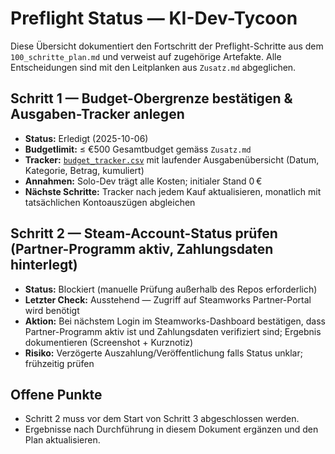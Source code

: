 # Preflight Status — KI-Dev-Tycoon

Diese Übersicht dokumentiert den Fortschritt der Preflight-Schritte aus dem `100_schritte_plan.md` und verweist auf zugehörige Artefakte. Alle Entscheidungen sind mit den Leitplanken aus `Zusatz.md` abgeglichen.

## Schritt 1 — Budget-Obergrenze bestätigen & Ausgaben-Tracker anlegen
- **Status:** Erledigt (2025-10-06)
- **Budgetlimit:** ≤ €500 Gesamtbudget gemäss `Zusatz.md`
- **Tracker:** [`budget_tracker.csv`](./budget_tracker.csv) mit laufender Ausgabenübersicht (Datum, Kategorie, Betrag, kumuliert)
- **Annahmen:** Solo-Dev trägt alle Kosten; initialer Stand 0 €
- **Nächste Schritte:** Tracker nach jedem Kauf aktualisieren, monatlich mit tatsächlichen Kontoauszügen abgleichen

## Schritt 2 — Steam-Account-Status prüfen (Partner-Programm aktiv, Zahlungsdaten hinterlegt)
- **Status:** Blockiert (manuelle Prüfung außerhalb des Repos erforderlich)
- **Letzter Check:** Ausstehend — Zugriff auf Steamworks Partner-Portal wird benötigt
- **Aktion:** Bei nächstem Login im Steamworks-Dashboard bestätigen, dass Partner-Programm aktiv ist und Zahlungsdaten verifiziert sind; Ergebnis dokumentieren (Screenshot + Kurznotiz)
- **Risiko:** Verzögerte Auszahlung/Veröffentlichung falls Status unklar; frühzeitig prüfen

## Offene Punkte
- Schritt 2 muss vor dem Start von Schritt 3 abgeschlossen werden.
- Ergebnisse nach Durchführung in diesem Dokument ergänzen und den Plan aktualisieren.
